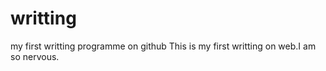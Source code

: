 # writting
my first writting programme on github
This is my first writting on web.I am so nervous. 
